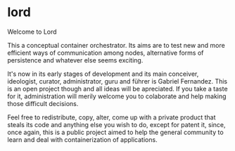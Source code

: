 # lord

Welcome to Lord

This a conceptual container orchestrator. Its aims are to test new and more efficient ways of communication among nodes, alternative forms of persistence and whatever else seems exciting.

It's now in its early stages of development and its main conceiver, ideologist, curator, administrator, guru and führer is Gabriel Fernandez. This is an open project though and all ideas will be apreciated. If you take a taste for it, administration will merily welcome you to colaborate and help making those difficult decisions.

Feel free to redistribute, copy, alter, come up with a private product that steals its code and anything else you wish to do, except for patent it, since, once again, this is a public project aimed to help the general community to learn and deal with containerization of applications.
